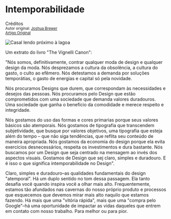 Intemporabilidade
=================
Créditos<br/>
<small>Autor original: [Joshua Brewer](http://52weeksofux.com/)<br/>[Artigo Original](http://52weeksofux.com/post/832646183/timelessness)</small>

![Casal lendo próximo à lagoa](http://media.tumblr.com/tumblr_l5tdlkRCDo1qz7ace.jpg "Casal lendo próximo à lagoa")

Um extrato do livro "The Vignelli Canon":

"Nós somos, definitivamente, contrar qualquer moda de design e qualquer design da moda. Nós desprezamos a cultura da obsolência, a cultura do gasto, o culto ao efêmero. Nós detestamos a demanda por soluções temporátias, o gasto de energias e capital só pela novidade.

Nós procuramos Designs que durem, que correspondam às necessidades e desejos das pessoas. Nós procuramos pelo Design que estão comprometidos com uma sociedade que demanda valores duradouros. Uma sociedade que ganha o benefício da comodidade e merece respeito e integridade.

Nós gostamos do uso das formas e cores primarias porque seus valores básicos são atemporais. Nós gostamos de tipografia que transcendem subjetividade, que busque por valores objetivos, uma tipografia que esteja além do tempo &ndash; que não siga tendências, que reflita seu conteúdo de maneira apropriada. Nós gostamos da economia do design porque ela evita exercícios desnecessários, respeita os investimentos e dura bastante. Nós buscamos por um Design que seja centrado na mensagem ao invés dos aspectos visuais. Gostamos de Design que sej claro, simples e duradouro. E é isso o que significa intemporabilidade no Design".

Claro, simples e duradouro&ndash;as qualidades fundamentais do design "atemporal". Há um duplo sentido no tom dessa passagem. Ela tanto desafia você quando inspira você a olhar mais alto. Frequentemente, estamos tão afundados nas cavernas do nosso próprio produto e processos que esquecemos que devemos mirar mais alto naquilo que estamos fazendo. Há mais que uma "vitória rápida", mais que uma "compra pelo Google"&ndash;há uma oportunidade de impactar as vidas daqueles que entrem em contato com nosso trabalho. Para melhor ou para pior.